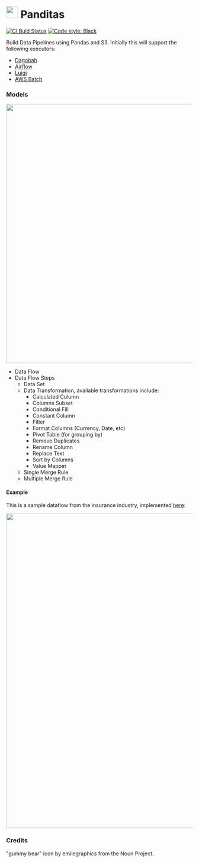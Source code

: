 # <img height="32" src="https://raw.githubusercontent.com/ivansabik/panditas/master/doc/icon.png" /> Panditas

<p align="left">
    <a href="https://travis-ci.com/ivansabik/panditas"><img alt="CI Buld Status" src="https://travis-ci.com/ivansabik/panditas.svg?branch=master"/></a>
    <a href="https://github.com/ambv/black"><img alt="Code style: Black" src="https://img.shields.io/badge/code%20style-black-000000.svg"/></a>
</p>

Build Data Pipelines using Pandas and S3. Initially this will support the following executors:
- [Dagobah](https://github.com/thieman/dagobah)
- [Airflow](https://airflow.apache.org/)
- [Luigi](https://github.com/spotify/luigi)
- [AWS Batch](https://aws.amazon.com/batch/)

### Models

<p align="center">
  <img src="https://raw.githubusercontent.com/ivansabik/panditas/master/doc/models.png" width="700" />
</p>

- Data Flow
- Data Flow Steps
  - Data Set
  - Data Transformation, available transformations include:
    - Calculated Column
    - Columns Subset
    - Conditional Fill
    - Constant Column
    - Filter
    - Format Columns (Currency, Date, etc)
    - Pivot Table (for grouping by)
    - Remove Duplicates
    - Rename Column
    - Replace Text
    - Sort by Columns
    - Value Mapper
  - Single Merge Rule
  - Multiple Merge Rule

#### Example

This is a sample dataflow from the insurance industry, implemented [here](https://github.com/ivansabik/panditas/blob/master/examples/insurance_agency_experience.py):

<p align="center">
  <img src="https://raw.githubusercontent.com/ivansabik/panditas/master/doc/insurance_agency_experience.png" width="850" />
</p>

### Credits

"gummy bear" icon by emilegraphics from the Noun Project.

